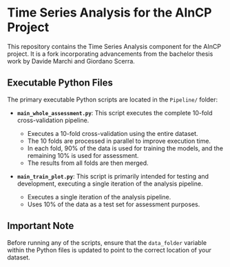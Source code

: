 # Time Series Analysis for the AInCP Project

This repository contains the Time Series Analysis component for the AInCP project. It is a fork incorporating advancements from the bachelor thesis work by Davide Marchi and Giordano Scerra.

## Executable Python Files

The primary executable Python scripts are located in the `Pipeline/` folder:

*   **`main_whole_assessment.py`**: This script executes the complete 10-fold cross-validation pipeline.
    *   Executes a 10-fold cross-validation using the entire dataset.
    *   The 10 folds are processed in parallel to improve execution time.
    *   In each fold, 90% of the data is used for training the models, and the remaining 10% is used for assessment.
    *   The results from all folds are then merged.

*   **`main_train_plot.py`**: This script is primarily intended for testing and development, executing a single iteration of the analysis pipeline.
    *   Executes a single iteration of the analysis pipeline.
    *   Uses 10% of the data as a test set for assessment purposes.

## Important Note

Before running any of the scripts, ensure that the `data_folder` variable within the Python files is updated to point to the correct location of your dataset.